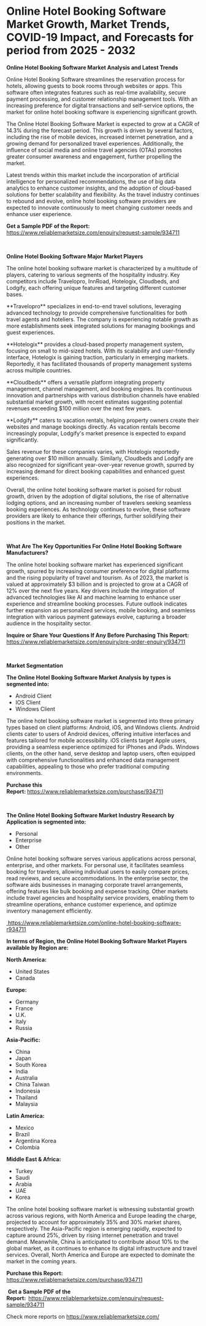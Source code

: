 <p><h1>Online Hotel Booking Software Market Growth, Market Trends, COVID-19 Impact, and Forecasts for period from 2025 - 2032</h1></p><p><strong>Online Hotel Booking Software Market Analysis and Latest Trends</strong></p>
<p><p>Online Hotel Booking Software streamlines the reservation process for hotels, allowing guests to book rooms through websites or apps. This software often integrates features such as real-time availability, secure payment processing, and customer relationship management tools. With an increasing preference for digital transactions and self-service options, the market for online hotel booking software is experiencing significant growth.</p><p>The Online Hotel Booking Software Market is expected to grow at a CAGR of 14.3% during the forecast period. This growth is driven by several factors, including the rise of mobile devices, increased internet penetration, and a growing demand for personalized travel experiences. Additionally, the influence of social media and online travel agencies (OTAs) promotes greater consumer awareness and engagement, further propelling the market.</p><p>Latest trends within this market include the incorporation of artificial intelligence for personalized recommendations, the use of big data analytics to enhance customer insights, and the adoption of cloud-based solutions for better scalability and flexibility. As the travel industry continues to rebound and evolve, online hotel booking software providers are expected to innovate continuously to meet changing customer needs and enhance user experience.</p></p>
<p><strong>Get a Sample PDF of the Report:&nbsp;</strong> <a href="https://www.reliablemarketsize.com/enquiry/request-sample/934711?utm_campaign=2625&utm_medium=2&utm_source=Github&utm_content=ia&utm_term=07032025&utm_id=online-hotel-booking-software">https://www.reliablemarketsize.com/enquiry/request-sample/934711</a></p>
<p>&nbsp;</p>
<p><strong>Online Hotel Booking Software Major Market Players</strong></p>
<p><p>The online hotel booking software market is characterized by a multitude of players, catering to various segments of the hospitality industry. Key competitors include Travelopro, InnRoad, Hotelogix, Cloudbeds, and Lodgify, each offering unique features and targeting different customer bases.</p><p>**Travelopro** specializes in end-to-end travel solutions, leveraging advanced technology to provide comprehensive functionalities for both travel agents and hoteliers. The company is experiencing notable growth as more establishments seek integrated solutions for managing bookings and guest experiences.</p><p>**Hotelogix** provides a cloud-based property management system, focusing on small to mid-sized hotels. With its scalability and user-friendly interface, Hotelogix is gaining traction, particularly in emerging markets. Reportedly, it has facilitated thousands of property management systems across multiple countries.</p><p>**Cloudbeds** offers a versatile platform integrating property management, channel management, and booking engines. Its continuous innovation and partnerships with various distribution channels have enabled substantial market growth, with recent estimates suggesting potential revenues exceeding $100 million over the next few years.</p><p>**Lodgify** caters to vacation rentals, helping property owners create their websites and manage bookings directly. As vacation rentals become increasingly popular, Lodgify's market presence is expected to expand significantly.</p><p>Sales revenue for these companies varies, with Hotelogix reportedly generating over $10 million annually. Similarly, Cloudbeds and Lodgify are also recognized for significant year-over-year revenue growth, spurred by increasing demand for direct booking capabilities and enhanced guest experiences.</p><p>Overall, the online hotel booking software market is poised for robust growth, driven by the adoption of digital solutions, the rise of alternative lodging options, and an increasing number of travelers seeking seamless booking experiences. As technology continues to evolve, these software providers are likely to enhance their offerings, further solidifying their positions in the market.</p></p>
<p>&nbsp;</p>
<p><strong>What Are The Key Opportunities For Online Hotel Booking Software Manufacturers?</strong></p>
<p><p>The online hotel booking software market has experienced significant growth, spurred by increasing consumer preference for digital platforms and the rising popularity of travel and tourism. As of 2023, the market is valued at approximately $3 billion and is projected to grow at a CAGR of 12% over the next five years. Key drivers include the integration of advanced technologies like AI and machine learning to enhance user experience and streamline booking processes. Future outlook indicates further expansion as personalized services, mobile booking, and seamless integration with various payment gateways evolve, capturing a broader audience in the hospitality sector.</p></p>
<p><strong>Inquire or Share Your Questions If Any Before Purchasing This Report:</strong> <a href="https://www.reliablemarketsize.com/enquiry/pre-order-enquiry/934711?utm_campaign=2625&utm_medium=2&utm_source=Github&utm_content=ia&utm_term=07032025&utm_id=online-hotel-booking-software">https://www.reliablemarketsize.com/enquiry/pre-order-enquiry/934711</a></p>
<p>&nbsp;</p>
<p><strong>Market Segmentation</strong></p>
<p><strong>The Online Hotel Booking Software Market Analysis by types is segmented into:</strong></p>
<p><ul><li>Android Client</li><li>IOS Client</li><li>Windows Client</li></ul></p>
<p><p>The online hotel booking software market is segmented into three primary types based on client platforms: Android, iOS, and Windows clients. Android clients cater to users of Android devices, offering intuitive interfaces and features tailored for mobile accessibility. iOS clients target Apple users, providing a seamless experience optimized for iPhones and iPads. Windows clients, on the other hand, serve desktop and laptop users, often equipped with comprehensive functionalities and enhanced data management capabilities, appealing to those who prefer traditional computing environments.</p></p>
<p><strong>Purchase this Report:&nbsp;</strong><a href="https://www.reliablemarketsize.com/purchase/934711?utm_campaign=2625&utm_medium=2&utm_source=Github&utm_content=ia&utm_term=07032025&utm_id=online-hotel-booking-software">https://www.reliablemarketsize.com/purchase/934711</a></p>
<p>&nbsp;</p>
<p><strong>The Online Hotel Booking Software Market Industry Research by Application is segmented into:</strong></p>
<p><ul><li>Personal</li><li>Enterprise</li><li>Other</li></ul></p>
<p><p>Online hotel booking software serves various applications across personal, enterprise, and other markets. For personal use, it facilitates seamless booking for travelers, allowing individual users to easily compare prices, read reviews, and secure accommodations. In the enterprise sector, the software aids businesses in managing corporate travel arrangements, offering features like bulk booking and expense tracking. Other markets include travel agencies and hospitality service providers, enabling them to streamline operations, enhance customer experience, and optimize inventory management efficiently.</p></p>
<p><a href="https://www.reliablemarketsize.com/online-hotel-booking-software-r934711?utm_campaign=2625&utm_medium=2&utm_source=Github&utm_content=ia&utm_term=07032025&utm_id=online-hotel-booking-software">&nbsp;https://www.reliablemarketsize.com/online-hotel-booking-software-r934711</a></p>
<p><strong>In terms of Region, the Online Hotel Booking Software Market Players available by Region are:</strong></p>
<p>
    <p> <strong> North America: </strong>
        <ul>
            <li>United States</li>
            <li>Canada</li>
        </ul>
        </p> 
    <p> <strong> Europe: </strong>
        <ul>
            <li>Germany</li>
            <li>France</li>
            <li>U.K.</li>
            <li>Italy</li>
            <li>Russia</li>
        </ul>
        </p> 
    <p> <strong> Asia-Pacific: </strong>
        <ul>
            <li>China</li>
            <li>Japan</li>
            <li>South Korea</li>
            <li>India</li>
            <li>Australia</li>
            <li>China Taiwan</li>
            <li>Indonesia</li>
            <li>Thailand</li>
            <li>Malaysia</li>
        </ul>
        </p> 
    <p> <strong> Latin America: </strong>
        <ul>
            <li>Mexico</li>
            <li>Brazil</li>
            <li>Argentina Korea</li>
            <li>Colombia</li>
        </ul>
        </p> 
    <p> <strong> Middle East & Africa: </strong>
        <ul>
            <li>Turkey</li>
            <li>Saudi</li>
            <li>Arabia</li>
            <li>UAE</li>
            <li>Korea</li>
        </ul>
    </p>
    </p>
<p><p>The online hotel booking software market is witnessing substantial growth across various regions, with North America and Europe leading the charge, projected to account for approximately 35% and 30% market shares, respectively. The Asia-Pacific region is emerging rapidly, expected to capture around 25%, driven by rising internet penetration and travel demand. Meanwhile, China is anticipated to contribute about 10% to the global market, as it continues to enhance its digital infrastructure and travel services. Overall, North America and Europe are expected to dominate the market in the coming years.</p></p>
<p><strong>Purchase this Report: </strong><a href="https://www.reliablemarketsize.com/purchase/934711?utm_campaign=2625&utm_medium=2&utm_source=Github&utm_content=ia&utm_term=07032025&utm_id=online-hotel-booking-software">https://www.reliablemarketsize.com/purchase/934711</a></p>
<p>&nbsp;<strong>Get a Sample PDF of the Report:&nbsp;&nbsp;</strong><a href="https://www.reliablemarketsize.com/enquiry/request-sample/934711?utm_campaign=2625&utm_medium=2&utm_source=Github&utm_content=ia&utm_term=07032025&utm_id=online-hotel-booking-software">https://www.reliablemarketsize.com/enquiry/request-sample/934711</a></p>
<p><strong></strong></p>
<p>Check more reports on <a href="https://www.reliablemarketsize.com/?utm_campaign=2625&utm_medium=2&utm_source=Github&utm_content=ia&utm_term=07032025&utm_id=online-hotel-booking-software">https://www.reliablemarketsize.com/</a></p>